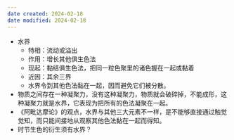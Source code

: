 ```yaml
---
date created: 2024-02-18
date modified: 2024-02-18
---
```

- 水界
    - 特相：流动或溢出
    - 作用：增长其他俱生色法
    - 现起：黏结俱生色法，把同一粒色聚里的诸色握在一起或黏着
    - 近因：其余三界
    - 水界令到其他色法黏在一起，因而避免它们被分散。
- 物质之间存在一种凝聚力，没有这种凝聚力，物质就会破碎掉，不能成形，这种凝聚力就是水界，它表现为把所有的色法凝聚在一起。
- 《阿毗达摩论》的观点，水界与其他三大元素不一样，是不能够直接通过触觉觉知，而只能间接地从观察其他色法黏在一起而得知。
- 时节生色的衍生须有水界？

